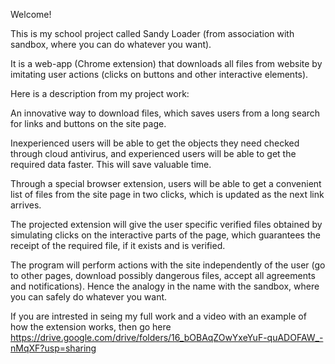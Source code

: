 Welcome!

This is my school project called Sandy Loader (from association with sandbox, where you can do whatever you want).

It is a web-app (Chrome extension) that downloads all files from website by imitating user actions (clicks on buttons and other interactive elements).

Here is a description from my project work:

An innovative way to download files, which saves users from a long search for links and buttons on the site page.

Inexperienced users will be able to get the objects they need checked through cloud antivirus, and experienced users will be able to get the required data faster. 
This will save valuable time.

Through a special browser extension, users will be able to get a convenient list of files from the site page in two clicks, which is updated as the next link arrives.

The projected extension will give the user specific verified files obtained by simulating clicks on the interactive parts of the page, which guarantees the receipt of the required file, if it exists and is verified.

The program will perform actions with the site independently of the user (go to other pages, download possibly dangerous files, accept all agreements and notifications). Hence the analogy in the name with the sandbox, where you can safely do whatever you want.

If you are intrested in seing my full work and a video with an example of how the extension works, then go here https://drive.google.com/drive/folders/16_bOBAqZOwYxeYuF-quADOFAW_-nMqXF?usp=sharing
